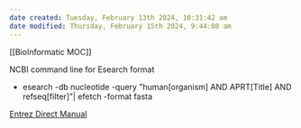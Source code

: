 ```yaml
---
date created: Tuesday, February 13th 2024, 10:31:42 am
date modified: Thursday, February 15th 2024, 9:44:08 am
---
```

[[BioInformatic MOC]]

NCBI command line for Esearch format
- esearch -db nucleotide -query "human[organism] AND APRT[Title] AND refseq[filter]"| efetch -format fasta

[Entrez Direct Manual](https://www.ncbi.nlm.nih.gov/books/NBK179288/)

